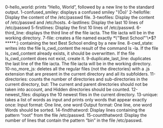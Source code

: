 0-hello_world: prints “Hello, World”, followed by a new line to the standard output.
1-confused_smiley: displays a confused smiley "(Ôo)'
2-hellofile: Display the content of the /etc/passwd file.
3-twofiles: Display the content of /etc/passwd and /etc/hosts.
4-lastlines: Display the last 10 lines of /etc/passwd
5-firstlines: Display the first 10 lines of /etc/passwd.
6-third_line: displays the third line of the file iacta. The file iacta will be in the working directory.
7-file: creates a file named exactly \*\\'"Best School"\'\\*$\?\*\*\*\*\*:) containing the text Best School ending by a new line.
8-cwd_state: writes into the file ls_cwd_content the result of the command ls -la. If the file ls_cwd_content already exists, it should be overwritten. If the file ls_cwd_content does not exist, create it.
9-duplicate_last_line: duplicates the last line of the file iacta. The file iacta will be in the working directory.
10-no_more_js: deletes all the regular files (not the directories) with a .js extension that are present in the current directory and all its subfolders.
11-directories: counts the number of directories and sub-directories in the current directory, but: The current and parent directories should not be taken into account, and Hidden directories should be counted.
12-newest_files: displays the 10 newest files in the current directory.
13-unique:  takes a list of words as input and prints only words that appear exactly once: Input format: One line, one word
Output format: One line, one word
Words should be sorted.
14-findthatword: Display lines containing the pattern “root” from the file /etc/passwd.
15-countthatword: Display the number of lines that contain the pattern “bin” in the file /etc/passwd.
